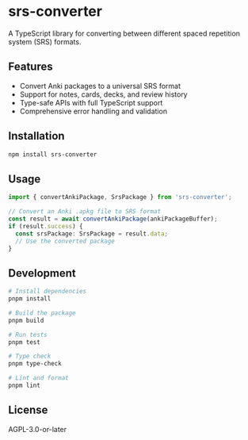 # srs-converter

A TypeScript library for converting between different spaced repetition system (SRS) formats.

## Features

- Convert Anki packages to a universal SRS format
- Support for notes, cards, decks, and review history
- Type-safe APIs with full TypeScript support
- Comprehensive error handling and validation

## Installation

```bash
npm install srs-converter
```

## Usage

```typescript
import { convertAnkiPackage, SrsPackage } from 'srs-converter';

// Convert an Anki .apkg file to SRS format
const result = await convertAnkiPackage(ankiPackageBuffer);
if (result.success) {
  const srsPackage: SrsPackage = result.data;
  // Use the converted package
}
```

## Development

```bash
# Install dependencies
pnpm install

# Build the package
pnpm build

# Run tests
pnpm test

# Type check
pnpm type-check

# Lint and format
pnpm lint
```

## License

AGPL-3.0-or-later
